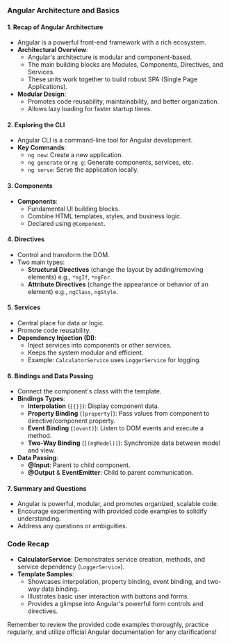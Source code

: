 ### Angular Architecture and Basics

#### 1. Recap of Angular Architecture
- Angular is a powerful front-end framework with a rich ecosystem.
- **Architectural Overview**:
  - Angular's architecture is modular and component-based.
  - The main building blocks are Modules, Components, Directives, and Services.
  - These units work together to build robust SPA (Single Page Applications).
- **Modular Design**: 
  - Promotes code reusability, maintainability, and better organization.
  - Allows lazy loading for faster startup times.

#### 2. Exploring the CLI
- Angular CLI is a command-line tool for Angular development.
- **Key Commands**:
  - `ng new`: Create a new application.
  - `ng generate` or `ng g`: Generate components, services, etc.
  - `ng serve`: Serve the application locally.

#### 3. Components
- **Components**:
  - Fundamental UI building blocks.
  - Combine HTML templates, styles, and business logic.
  - Declared using `@Component`.

#### 4. Directives
- Control and transform the DOM.
- Two main types:
  - **Structural Directives** (change the layout by adding/removing elements) e.g., `*ngIf`, `*ngFor`.
  - **Attribute Directives** (change the appearance or behavior of an element) e.g., `ngClass`, `ngStyle`.

#### 5. Services
- Central place for data or logic.
- Promote code reusability.
- **Dependency Injection (DI)**:
  - Inject services into components or other services.
  - Keeps the system modular and efficient.
  - Example: `CalculatorService` uses `LoggerService` for logging.

#### 6. Bindings and Data Passing
- Connect the component's class with the template.
- **Bindings Types**:
  - **Interpolation** (`{{}}`): Display component data.
  - **Property Binding** (`[property]`): Pass values from component to directive/component property.
  - **Event Binding** (`(event)`): Listen to DOM events and execute a method.
  - **Two-Way Binding** (`[(ngModel)]`): Synchronize data between model and view.
- **Data Passing**:
  - **@Input**: Parent to child component.
  - **@Output** & **EventEmitter**: Child to parent communication.

#### 7. Summary and Questions
- Angular is powerful, modular, and promotes organized, scalable code.
- Encourage experimenting with provided code examples to solidify understanding.
- Address any questions or ambiguities.

### Code Recap
- **CalculatorService**: Demonstrates service creation, methods, and service dependency (`LoggerService`).
- **Template Samples**:
  - Showcases interpolation, property binding, event binding, and two-way data binding.
  - Illustrates basic user interaction with buttons and forms.
  - Provides a glimpse into Angular's powerful form controls and directives.

Remember to review the provided code examples thoroughly, practice regularly, and utilize official Angular documentation for any clarifications!
